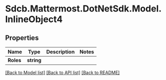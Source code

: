 # Sdcb.Mattermost.DotNetSdk.Model.InlineObject4
## Properties

Name | Type | Description | Notes
------------ | ------------- | ------------- | -------------
**Roles** | **string** |  | 

[[Back to Model list]](../README.md#documentation-for-models) [[Back to API list]](../README.md#documentation-for-api-endpoints) [[Back to README]](../README.md)

